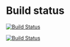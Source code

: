 # Build status


[![Build Status](http://ec2-13-212-193-111.ap-southeast-1.compute.amazonaws.com:8080/buildStatus/icon?job=instavote%2Fresult-build&subject=Build)](http://ec2-13-212-193-111.ap-southeast-1.compute.amazonaws.com:8080/job/instavote/job/result-build/)

[![Build Status](http://ec2-13-212-193-111.ap-southeast-1.compute.amazonaws.com:8080/buildStatus/icon?job=instavote%2Fresult-testd&subject=Tests)](http://ec2-13-212-193-111.ap-southeast-1.compute.amazonaws.com:8080/job/instavote/job/result-test/)
